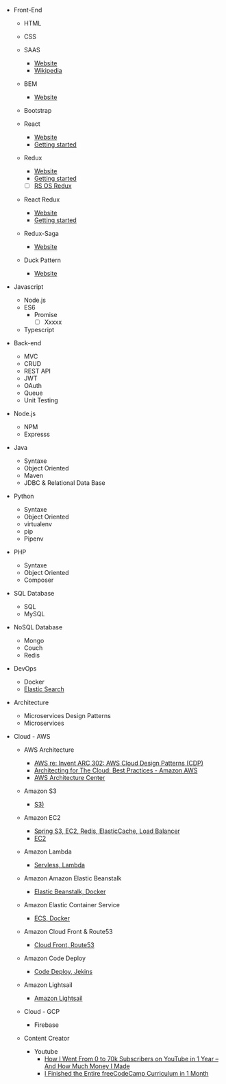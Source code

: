 - Front-End
   - HTML
   - CSS
   - SAAS
       - [Website](https://sass-lang.com/)
       - [Wikipedia]( https://en.wikipedia.org/wiki/Sass_(stylesheet_language) )
       
   - BEM
      - [Website](http://getbem.com/)
   - Bootstrap
   - React
      - [Website](https://reactjs.org/)
      - [Getting started](https://reactjs.org/docs/getting-started.html)
   - Redux
      - [Website](https://redux.js.org/)
      - [Getting started](https://redux.js.org/introduction/getting-started)
      - [ ] [RS OS Redux](https://app.rocketseat.com.br/node/redux)
   - React Redux
      - [Website](https://react-redux.js.org/)
      - [Getting started](https://react-redux.js.org/introduction/quick-start)
   - Redux-Saga
       - [Website](https://redux-saga.js.org/)
   - Duck Pattern
       - [Website](https://github.com/erikras/ducks-modular-redux)

- Javascript
  - Node.js
  - ES6
    - Promise
      - [ ] Xxxxx
  - Typescript
  
- Back-end
  - MVC
  - CRUD
  - REST API
  - JWT
  - OAuth
  - Queue
  - Unit Testing
  
- Node.js
  - NPM
  - Expresss
  
- Java
  - Syntaxe
  - Object Oriented
  - Maven
  - JDBC & Relational Data Base
 
- Python
  - Syntaxe
  - Object Oriented
  - virtualenv
  - pip
  - Pipenv
  
- PHP
  - Syntaxe
  - Object Oriented
  - Composer

- SQL Database
  - SQL
  - MySQL
  
- NoSQL Database
  - Mongo
  - Couch
  - Redis

- DevOps
  - Docker
  - [Elastic Search](https://cursos.alura.com.br/course/elasticsearch)

- Architecture
  - Microservices Design Patterns
  - Microservices
  
- Cloud - AWS
  - AWS Architecture
    - [AWS re: Invent ARC 302: AWS Cloud Design Patterns (CDP)](https://www.youtube.com/watch?v=kgPSpsrgWdA)
    - [Architecting for The Cloud: Best Practices - Amazon AWS](https://d1.awsstatic.com/whitepapers/AWS_Cloud_Best_Practices.pdf)
    - [AWS Architecture Center](https://aws.amazon.com/architecture/)
  - Amazon S3
    - [S3)](https://cursos.alura.com.br/course/aws-s3-manipule-e-armazene-na-nuvem)
  - Amazon EC2
    - [Spring S3, EC2, Redis, ElasticCache, Load Balancer](https://cursos.alura.com.br/course/spring-amazon/)
    - [EC2](https://cursos.alura.com.br/course/introducao-ao-cloud-do-ec2-no-aws)
  - Amazon Lambda
    - [Servless, Lambda](https://cursos.alura.com.br/course/serverless-aws-lambda)
  - Amazon Amazon Elastic Beanstalk
    - [Elastic Beanstalk, Docker](https://cursos.alura.com.br/course/elastic-beanstalk/)
  - Amazon Elastic Container Service
    - [ECS, Docker](https://cursos.alura.com.br/course/docker-na-amazon-ecs)
  - Amazon Cloud Front & Route53
    - [Cloud Front, Route53](https://cursos.alura.com.br/course/amazon-cloudfront-route53)
  - Amazon Code Deploy
    - [Code Deploy, Jekins](https://cursos.alura.com.br/course/deploy-continuo-aws-code-deploy)
  - Amazon Lightsail
    - [Amazon Lightsail](https://cursos.alura.com.br/course/amazon-lightsail)
  
  - Cloud - GCP
    - Firebase
   
   - Content Creator
      - Youtube
         - [How I Went From 0 to 70k Subscribers on YouTube in 1 Year – And How Much Money I Made](https://www.freecodecamp.org/news/how-to-grow-your-youtube-channel/)
         - [I Finished the Entire freeCodeCamp Curriculum in 1 Month](https://www.freecodecamp.org/news/i-completed-the-entire-freecodecamp-curriculum-in-a-month-while-recording-everything/)
  
  
    
